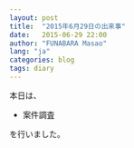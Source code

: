 ```yaml
---
layout: post
title:  "2015年6月29日の出来事"
date:   2015-06-29 22:00
author: "FUNABARA Masao"
lang: "ja"
categories: blog
tags: diary
---
```


本日は、

* 案件調査

を行いました。

